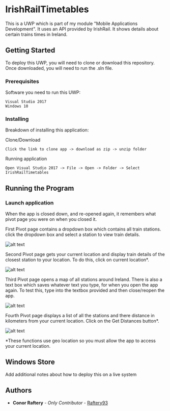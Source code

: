 # IrishRailTimetables
This is a UWP which is part of my module "Mobile Applications Development". It uses an API provided by IrishRail. It shows details about certain trains times in Ireland.

## Getting Started

To deploy this UWP, you will need to clone or download this repository. Once downloaded, you will need to run the .sln file.

### Prerequisites

Software you need to run this UWP:

```
Visual Studio 2017
Windows 10
```

### Installing

Breakdown of installing this application:

Clone/Download

```
Click the link to clone app -> download as zip -> unzip folder
```

Running application

```
Open Visual Studio 2017 -> File -> Open -> Folder -> Select IrishRailTimetables
```

## Running the Program

### Launch application

When the app is closed down, and re-opened again, it remembers what pivot page you were on when you closed it.

First Pivot page contains a dropdown box which contains all train stations. click the dropdown box and select a station to view train details.

![alt text](https://i.imgur.com/TBmRgaD.png)


Second Pivot page gets your current location and display train details of the closest station to your location. To do this, click on current location*.

![alt text](https://i.imgur.com/5Ka3vLU.png)


Third Pivot page opens a map of all stations around Ireland. There is also a text box which saves whatever text you type, for when you open the app again. To test this, type into the textbox provided and then close/reopen the app.

![alt text](https://i.imgur.com/f3z8vIQ.png)


Fourth Pivot page displays a list of all the stations and there distance in kilometers from your current location. Click on the Get Distances button*.

![alt text](https://i.imgur.com/1YjfmhA.png)


*These functions use geo location so you must allow the app to access your current location.


## Windows Store

Add additional notes about how to deploy this on a live system


## Authors

* **Conor Raftery** - *Only Contributor* - [Raftery93](https://github.com/Raftery93)
